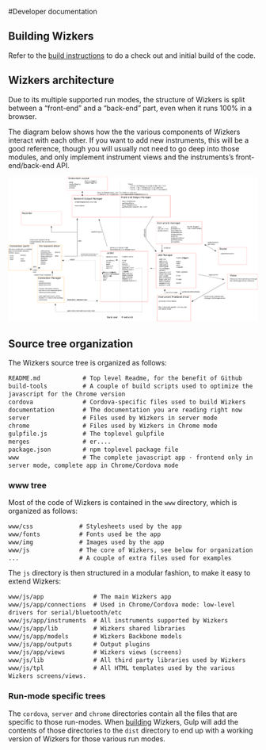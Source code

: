 #Developer documentation

## Building Wizkers

Refer to the [build instructions](building.md) to do a check out and initial build of the code.

## Wizkers architecture

Due to its multiple supported run modes, the structure of Wizkers is split between a “front-end” and a “back-end” part, even when it runs 100% in a browser.

The diagram below shows how the the various components of Wizkers interact with each other. If you want to add new instruments, this will be a good reference, though you will usually not need to go deep into those modules, and only implement instrument views and the instruments’s front-end/back-end API.

![Wizkers architecture](dev/img/Wizkers-arch-201502.png)

## Source tree organization

The Wizkers source tree is organized as follows:

```no-highlight
README.md            # Top level Readme, for the benefit of Github
build-tools          # A couple of build scripts used to optimize the javascript for the Chrome version
cordova              # Cordova-specific files used to build Wizkers
documentation        # The documentation you are reading right now
server               # Files used by Wizkers in server mode
chrome               # Files used by Wizkers in Chrome mode
gulpfile.js          # The toplevel gulpfile
merges               # er....
package.json         # npm toplevel package file
www                  # The complete javascript app - frontend only in server mode, complete app in Chrome/Cordova mode
```

### www tree

Most of the code of Wizkers is contained in the `www` directory, which is organized as follows:

```no-highlight
www/css             # Stylesheets used by the app
www/fonts           # Fonts used be the app
www/img             # Images used by the app
www/js              # The core of Wizkers, see below for organization
...                 # A couple of extra files used for examples
```

The `js` directory is then structured in a modular fashion, to make it easy to extend Wizkers:

```no-highlight
www/js/app              # The main Wizkers app
www/js/app/connections  # Used in Chrome/Cordova mode: low-level drivers for serial/bluetooth/etc
www/js/app/instruments  # All instruments supported by Wizkers
www/js/app/lib          # Wizkers shared libraries
www/js/app/models       # Wizkers Backbone models
www/js/app/outputs      # Output plugins
www/js/app/views        # Wizkers views (screens)
www/js/lib              # All third party libraries used by Wizkers
www/js/tpl              # All HTML templates used by the various Wizkers screens/views.
```

### Run-mode specific trees

The `cordova`, `server` and `chrome` directories contain all the files that are specific to those run-modes. When [building](building.md) Wizkers, Gulp will add the contents of those directories to the `dist` directory to end up with a working version of Wizkers for those various run modes.